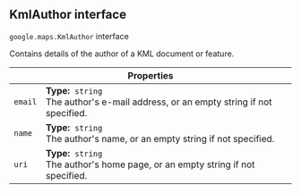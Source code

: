 <h2 id="KmlAuthor"> KmlAuthor interface </h2><p>
<code><span itemprop="path">google.maps</span>.<span itemprop="name">KmlAuthor</span></code>
interface
</p><p>Contains details of the author of a KML document or feature.</p><div class="devsite-table-wrapper"><table class="properties responsive" summary="interface KmlAuthor - Properties">
<thead>
<tr><th colspan="2">Properties</th>
</tr></thead>
<tbody>
<tr id="KmlAuthor.email">
<td><code><span>email</span></code></td>
<td><div><strong>Type:</strong>&nbsp; <code>string</code></div>
<div class="desc">The author's e-mail address, or an empty string if not specified.</div></td>
</tr>
<tr id="KmlAuthor.name">
<td><code><span>name</span></code></td>
<td><div><strong>Type:</strong>&nbsp; <code>string</code></div>
<div class="desc">The author's name, or an empty string if not specified.</div></td>
</tr>
<tr id="KmlAuthor.uri">
<td><code><span>uri</span></code></td>
<td><div><strong>Type:</strong>&nbsp; <code>string</code></div>
<div class="desc">The author's home page, or an empty string if not specified.</div></td>
</tr>
</tbody>
</table></div>
